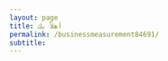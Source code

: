 ```yaml
---
layout: page
title: أهلاً بك
permalink: /businessmeasurement84691/
subtitle: ‎‎‎‎
---
```


<html>
<head>
    <link rel="shortcut icon" type="image/png" href="{{ 'favicon.png' | relative_url }}">
</head>
<body>
  <img src="" />
</body>


</html>
  
